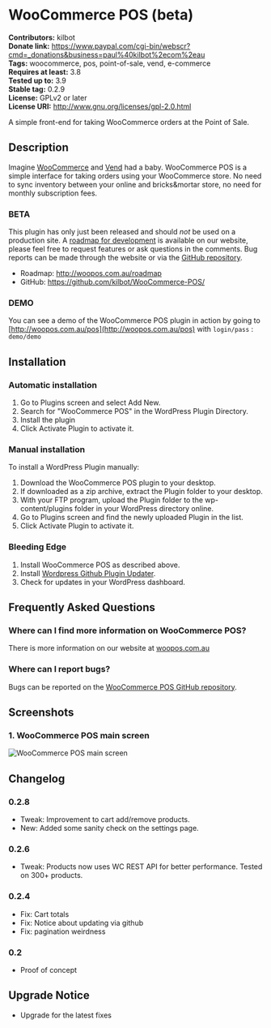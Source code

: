 # WooCommerce POS (beta) #
**Contributors:** kilbot  
**Donate link:** https://www.paypal.com/cgi-bin/webscr?cmd=_donations&business=paul%40kilbot%2ecom%2eau  
**Tags:** woocommerce, pos, point-of-sale, vend, e-commerce  
**Requires at least:** 3.8  
**Tested up to:** 3.9  
**Stable tag:** 0.2.9  
**License:** GPLv2 or later  
**License URI:** http://www.gnu.org/licenses/gpl-2.0.html  

A simple front-end for taking WooCommerce orders at the Point of Sale.

## Description ##

Imagine [WooCommerce](http://www.woothemes.com/woocommerce/) and [Vend](http://www.vendhq.com/) had a baby. WooCommerce POS is a simple interface for taking orders using your WooCommerce store. No need to sync inventory between your online and bricks&mortar store, no need for monthly subscription fees.

### BETA ###
This plugin has only just been released and should *not* be used on a production site. A [roadmap for development](http://woopos.com.au/roadmap) is available on our website, please feel free to request features or ask questions in the comments. Bug reports can be made through the website or via the [GitHub repository](https://github.com/kilbot/WooCommerce-POS/issues).

* Roadmap: http://woopos.com.au/roadmap
* GitHub: https://github.com/kilbot/WooCommerce-POS/

### DEMO ###
You can see a demo of the WooCommerce POS plugin in action by going to [http://woopos.com.au/pos](http://woopos.com.au/pos) with `login/pass` : `demo/demo`


## Installation ##

### Automatic installation ###
1. Go to Plugins screen and select Add New.
2. Search for "WooCommerce POS" in the WordPress Plugin Directory.
3. Install the plugin
4. Click Activate Plugin to activate it.

### Manual installation ###
To install a WordPress Plugin manually:

1. Download the WooCommerce POS plugin to your desktop.
2. If downloaded as a zip archive, extract the Plugin folder to your desktop.
3. With your FTP program, upload the Plugin folder to the wp-content/plugins folder in your WordPress directory online.
4. Go to Plugins screen and find the newly uploaded Plugin in the list.
5. Click Activate Plugin to activate it.

### Bleeding Edge ###
1. Install WooCommerce POS as described above.
2. Install [Wordpress Github Plugin Updater](https://github.com/jkudish/WordPress-GitHub-Plugin-Updater).
3. Check for updates in your WordPress dashboard.

## Frequently Asked Questions ##

### Where can I find more information on WooCommerce POS? ###
There is more information on our website at [woopos.com.au](http://woopos.com.au)

### Where can I report bugs? ###
Bugs can be reported on the [WooCommerce POS GitHub repository](https://github.com/kilbot/WooCommerce-POS).

## Screenshots ##

### 1. WooCommerce POS main screen ###
![WooCommerce POS main screen](http://s.wordpress.org/extend/plugins/woocommerce-pos-(beta)/screenshot-1.png)


## Changelog ##

### 0.2.8 ###
* Tweak: Improvement to cart add/remove products.
* New: Added some sanity check on the settings page.

### 0.2.6 ###
* Tweak: Products now uses WC REST API for better performance. Tested on 300+ products. 

### 0.2.4 ###
* Fix: Cart totals
* Fix: Notice about updating via github
* Fix: pagination weirdness

### 0.2 ###
* Proof of concept

## Upgrade Notice ##

* Upgrade for the latest fixes
